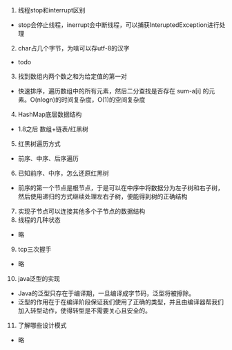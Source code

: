 1. 线程stop和interrupt区别
- stop会停止线程，inerrupt会中断线程，可以捕获InteruptedException进行处理
2. char占几个字节，为啥可以存utf-8的汉字
- todo
3. 找到数组内两个数之和为给定值的第一对
- 快速排序，遍历数组中的所有元素，然后二分查找是否存在 sum-a[i] 的元素。O(nlogn)的时间复杂度，O(1)的空间复杂度
4. HashMap底层数据结构
- 1.8之后 数组+链表/红黑树
5. 红黑树遍历方式
- 前序、中序、后序遍历
6. 已知前序、中序，怎么还原红黑树
- 前序的第一个节点是根节点，于是可以在中序中将数据分为左子树和右子树，然后使用递归的方式继续处理左右子树，便能得到树的正确结构
7. 实现子节点可以连接其他多个子节点的数据结构
8. 线程的几种状态
- 略
9. tcp三次握手
- 略
10. java泛型的实现
- Java的泛型只存在于编译期，一旦编译成字节码，泛型将被擦除。
- 泛型的作用在于在编译阶段保证我们使用了正确的类型，并且由编译器帮我们加入转型动作，使得转型是不需要关心且安全的。
11. 了解哪些设计模式
- 略